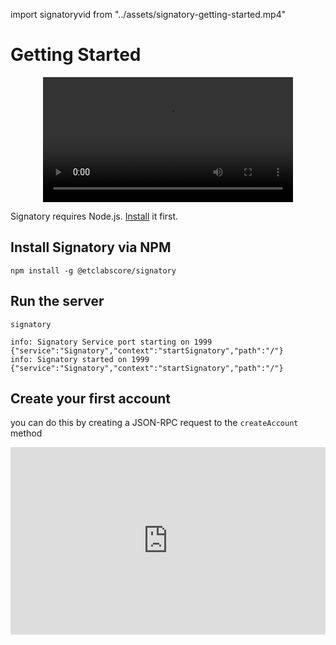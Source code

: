 import signatoryvid from "../assets/signatory-getting-started.mp4"

# Getting Started

<center>
  <video controls height="200px">
    <source src={signatoryvid} type="video/mp4" />
  </video>
</center>

Signatory requires Node.js. [Install](https://nodejs.org/en/download/package-manager/#nvm) it first.

## Install Signatory via NPM

```
npm install -g @etclabscore/signatory
```

## Run the server

```
signatory
```

```
info: Signatory Service port starting on 1999 {"service":"Signatory","context":"startSignatory","path":"/"}
info: Signatory started on 1999 {"service":"Signatory","context":"startSignatory","path":"/"}
```

## Create your first account
you can do this by creating a JSON-RPC request to the `createAccount` method

<iframe src="https://inspector.open-rpc.org/?url=http://localhost:1999&request[jsonrpc]=2.0&request[method]=createAccount&request[params][0][name]=act&request[params][0][passphrase]=baz&request[id]=0" style="border: none; width: 100%; height: 300px;"/>

## Sign a message

First use `eserialize` to convert a string to hex:

<iframe src="https://eserialize.com/?input=string&output=hex&value=hello%20world" style="border: none; width: 100%; height: 300px;" />

for example `hello world` produces `0x68656c6c6f20776f726c64`.


Then make a JSON-RPC request to the `sign` method to sign the message with the account you created:

**Make sure you replace the example address with the one you created in the previous steps**

<iframe src="https://inspector.open-rpc.org/?url=http://localhost:1999&request[jsonrpc]=2.0&request[method]=sign&request[params][0]=0x68656c6c6f20776f726c64&request[params][1]=0x90ee510fb88ea47a84b45a6d983a0bc6b193e385&request[params][2]=baz&request[params][3]=0x3d&request[id]=0" style="border: none; width: 100%; height: 300px;"/>

and you should see a signed message as the result:

```
{
    "jsonrpc": "2.0",
    "result": "0x5377edbade526fa10b8f62a53a1c39e817de42a0b11ae585789a2e74b12fbca63bb319b6a8579246cb62dcea0af7047d836ec48a133f3487055fd33822192bdd9e",
    "id": 0
}
```


